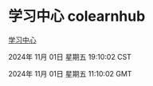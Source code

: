 # 学习中心 colearnhub
[学习中心](http://219.139.197.74:56308/colearnhub/)

2024年 11月 01日 星期五 19:10:02 CST

2024年 11月 01日 星期五 11:10:02 GMT
